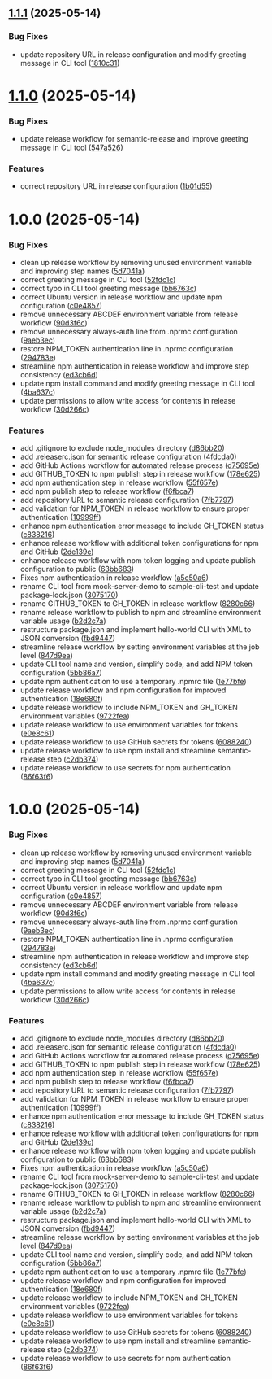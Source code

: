 ## [1.1.1](https://github.com-personal/pravnviji/hello-world-npm/compare/v1.1.0...v1.1.1) (2025-05-14)


### Bug Fixes

* update repository URL in release configuration and modify greeting message in CLI tool ([1810c31](https://github.com-personal/pravnviji/hello-world-npm/commit/1810c310fb5b9eb9e56de86a10b64fcad70bb401))

# [1.1.0](https://github.com-personal/pravnviji/hello-world-npm/compare/v1.0.0...v1.1.0) (2025-05-14)


### Bug Fixes

* update release workflow for semantic-release and improve greeting message in CLI tool ([547a526](https://github.com-personal/pravnviji/hello-world-npm/commit/547a52650d52e55d999a6a3b673c3af7b8770069))


### Features

* correct repository URL in release configuration ([1b01d55](https://github.com-personal/pravnviji/hello-world-npm/commit/1b01d55f190f6ca8252afb71802ae2c4488291fd))

# 1.0.0 (2025-05-14)


### Bug Fixes

* clean up release workflow by removing unused environment variable and improving step names ([5d7041a](https://github.com-personal/pravnviji/hello-world-npm/commit/5d7041a20bc8b2eb37533533870a434042028ba5))
* correct greeting message in CLI tool ([52fdc1c](https://github.com-personal/pravnviji/hello-world-npm/commit/52fdc1c45398c60e7b7f9de13fb44c91e6331f6f))
* correct typo in CLI tool greeting message ([bb6763c](https://github.com-personal/pravnviji/hello-world-npm/commit/bb6763c8f8683847c1daab83d0af6d49a5fcdadf))
* correct Ubuntu version in release workflow and update npm configuration ([c0e4857](https://github.com-personal/pravnviji/hello-world-npm/commit/c0e4857afd8c89724993cc160e2829932daa1742))
* remove unnecessary ABCDEF environment variable from release workflow ([90d3f6c](https://github.com-personal/pravnviji/hello-world-npm/commit/90d3f6c548fb2bf7cc9000e811d51089385368bd))
* remove unnecessary always-auth line from .nprmc configuration ([9aeb3ec](https://github.com-personal/pravnviji/hello-world-npm/commit/9aeb3ec05130b0a0962b7e72e225c23a573681ed))
* restore NPM_TOKEN authentication line in .nprmc configuration ([294783e](https://github.com-personal/pravnviji/hello-world-npm/commit/294783e43e1d045b8c90fee9d54a00042fada234))
* streamline npm authentication in release workflow and improve step consistency ([ed3cb6d](https://github.com-personal/pravnviji/hello-world-npm/commit/ed3cb6d80d24589eca8c8d2717820654b1f5ad02))
* update npm install command and modify greeting message in CLI tool ([4ba637c](https://github.com-personal/pravnviji/hello-world-npm/commit/4ba637c4696cb8be272bfe7efe70a6329188094d))
* update permissions to allow write access for contents in release workflow ([30d266c](https://github.com-personal/pravnviji/hello-world-npm/commit/30d266c98f7383acf4e919cfbfd422a0ec3cb1b8))


### Features

* add .gitignore to exclude node_modules directory ([d86bb20](https://github.com-personal/pravnviji/hello-world-npm/commit/d86bb2064e75520166c4585bc9e8e22997eafd2a))
* add .releaserc.json for semantic release configuration ([4fdcda0](https://github.com-personal/pravnviji/hello-world-npm/commit/4fdcda0367c7f2f43ef5b09352f7e9ed6c32e522))
* add GitHub Actions workflow for automated release process ([d75695e](https://github.com-personal/pravnviji/hello-world-npm/commit/d75695e2b5d17c9408418b2e469c08256c4deb16))
* add GITHUB_TOKEN to npm publish step in release workflow ([178e625](https://github.com-personal/pravnviji/hello-world-npm/commit/178e62561d35d9e330276bc7a0cec512ee2925a8))
* add npm authentication step in release workflow ([55f657e](https://github.com-personal/pravnviji/hello-world-npm/commit/55f657eabd337886ecf690115f743bf9ea6915e6))
* add npm publish step to release workflow ([f6fbca7](https://github.com-personal/pravnviji/hello-world-npm/commit/f6fbca7c67c05927d30f2b621f7c54380ed2264e))
* add repository URL to semantic release configuration ([7fb7797](https://github.com-personal/pravnviji/hello-world-npm/commit/7fb77975183ab6267ade6266a77f072c98ed9972))
* add validation for NPM_TOKEN in release workflow to ensure proper authentication ([10999ff](https://github.com-personal/pravnviji/hello-world-npm/commit/10999ff05ed4474fdcc4a4188631c18c864bd85e))
* enhance npm authentication error message to include GH_TOKEN status ([c838216](https://github.com-personal/pravnviji/hello-world-npm/commit/c838216a25fe649c49615364f9d8eb458527fb71))
* enhance release workflow with additional token configurations for npm and GitHub ([2de139c](https://github.com-personal/pravnviji/hello-world-npm/commit/2de139c1a850128806b37f5bcf48e80d3c53e524))
* enhance release workflow with npm token logging and update publish configuration to public ([63bb683](https://github.com-personal/pravnviji/hello-world-npm/commit/63bb683a530ee2068b0ca60b84b4a4f4594cf879))
* Fixes npm authentication in release workflow ([a5c50a6](https://github.com-personal/pravnviji/hello-world-npm/commit/a5c50a616a7c728c326be965188937e43b23aa9f))
* rename CLI tool from mock-server-demo to sample-cli-test and update package-lock.json ([3075170](https://github.com-personal/pravnviji/hello-world-npm/commit/3075170f5b4dabecb24eee34fd8b538f0fd8da97))
* rename GITHUB_TOKEN to GH_TOKEN in release workflow ([8280c66](https://github.com-personal/pravnviji/hello-world-npm/commit/8280c6695bf774dbd20ef157a3fcc33f08d9c40c))
* rename release workflow to publish to npm and streamline environment variable usage ([b2d2c7a](https://github.com-personal/pravnviji/hello-world-npm/commit/b2d2c7a119ba5f27240f9d596f49d69e93629017))
* restructure package.json and implement hello-world CLI with XML to JSON conversion ([fbd9447](https://github.com-personal/pravnviji/hello-world-npm/commit/fbd9447922f8b0f257e8f53a3a2b959b7f75d19e))
* streamline release workflow by setting environment variables at the job level ([847d9ea](https://github.com-personal/pravnviji/hello-world-npm/commit/847d9ea89a1c3b0ecc9fe63d599d3cfb19132208))
* update CLI tool name and version, simplify code, and add NPM token configuration ([5bb86a7](https://github.com-personal/pravnviji/hello-world-npm/commit/5bb86a7a09e2f4a34dfb9a76ad1e98fe3b9e4764))
* update npm authentication to use a temporary .npmrc file ([1e77bfe](https://github.com-personal/pravnviji/hello-world-npm/commit/1e77bfea9c7649b98b74af55a2282924c2f8efff))
* update release workflow and npm configuration for improved authentication ([18e680f](https://github.com-personal/pravnviji/hello-world-npm/commit/18e680fb39b529638d33a12f97ab44a29ae5d296))
* update release workflow to include NPM_TOKEN and GH_TOKEN environment variables ([9722fea](https://github.com-personal/pravnviji/hello-world-npm/commit/9722fea24edf815d93a9d77610a01950e7bfb376))
* update release workflow to use environment variables for tokens ([e0e8c61](https://github.com-personal/pravnviji/hello-world-npm/commit/e0e8c6189023ed4a8f69c8a0fd5f1c4295decfb7))
* update release workflow to use GitHub secrets for tokens ([6088240](https://github.com-personal/pravnviji/hello-world-npm/commit/6088240b4d99dc84b4a219f546cd937fb401a085))
* update release workflow to use npm install and streamline semantic-release step ([c2db374](https://github.com-personal/pravnviji/hello-world-npm/commit/c2db374f6fd731526e7da8ccc6c627df3c15f634))
* update release workflow to use secrets for npm authentication ([86f63f6](https://github.com-personal/pravnviji/hello-world-npm/commit/86f63f602ed9c0160dfb981ff01cf7c12096b81e))

# 1.0.0 (2025-05-14)


### Bug Fixes

* clean up release workflow by removing unused environment variable and improving step names ([5d7041a](https://github.com-personal/pravnviji/hello-world-npm/commit/5d7041a20bc8b2eb37533533870a434042028ba5))
* correct greeting message in CLI tool ([52fdc1c](https://github.com-personal/pravnviji/hello-world-npm/commit/52fdc1c45398c60e7b7f9de13fb44c91e6331f6f))
* correct typo in CLI tool greeting message ([bb6763c](https://github.com-personal/pravnviji/hello-world-npm/commit/bb6763c8f8683847c1daab83d0af6d49a5fcdadf))
* correct Ubuntu version in release workflow and update npm configuration ([c0e4857](https://github.com-personal/pravnviji/hello-world-npm/commit/c0e4857afd8c89724993cc160e2829932daa1742))
* remove unnecessary ABCDEF environment variable from release workflow ([90d3f6c](https://github.com-personal/pravnviji/hello-world-npm/commit/90d3f6c548fb2bf7cc9000e811d51089385368bd))
* remove unnecessary always-auth line from .nprmc configuration ([9aeb3ec](https://github.com-personal/pravnviji/hello-world-npm/commit/9aeb3ec05130b0a0962b7e72e225c23a573681ed))
* restore NPM_TOKEN authentication line in .nprmc configuration ([294783e](https://github.com-personal/pravnviji/hello-world-npm/commit/294783e43e1d045b8c90fee9d54a00042fada234))
* streamline npm authentication in release workflow and improve step consistency ([ed3cb6d](https://github.com-personal/pravnviji/hello-world-npm/commit/ed3cb6d80d24589eca8c8d2717820654b1f5ad02))
* update npm install command and modify greeting message in CLI tool ([4ba637c](https://github.com-personal/pravnviji/hello-world-npm/commit/4ba637c4696cb8be272bfe7efe70a6329188094d))
* update permissions to allow write access for contents in release workflow ([30d266c](https://github.com-personal/pravnviji/hello-world-npm/commit/30d266c98f7383acf4e919cfbfd422a0ec3cb1b8))


### Features

* add .gitignore to exclude node_modules directory ([d86bb20](https://github.com-personal/pravnviji/hello-world-npm/commit/d86bb2064e75520166c4585bc9e8e22997eafd2a))
* add .releaserc.json for semantic release configuration ([4fdcda0](https://github.com-personal/pravnviji/hello-world-npm/commit/4fdcda0367c7f2f43ef5b09352f7e9ed6c32e522))
* add GitHub Actions workflow for automated release process ([d75695e](https://github.com-personal/pravnviji/hello-world-npm/commit/d75695e2b5d17c9408418b2e469c08256c4deb16))
* add GITHUB_TOKEN to npm publish step in release workflow ([178e625](https://github.com-personal/pravnviji/hello-world-npm/commit/178e62561d35d9e330276bc7a0cec512ee2925a8))
* add npm authentication step in release workflow ([55f657e](https://github.com-personal/pravnviji/hello-world-npm/commit/55f657eabd337886ecf690115f743bf9ea6915e6))
* add npm publish step to release workflow ([f6fbca7](https://github.com-personal/pravnviji/hello-world-npm/commit/f6fbca7c67c05927d30f2b621f7c54380ed2264e))
* add repository URL to semantic release configuration ([7fb7797](https://github.com-personal/pravnviji/hello-world-npm/commit/7fb77975183ab6267ade6266a77f072c98ed9972))
* add validation for NPM_TOKEN in release workflow to ensure proper authentication ([10999ff](https://github.com-personal/pravnviji/hello-world-npm/commit/10999ff05ed4474fdcc4a4188631c18c864bd85e))
* enhance npm authentication error message to include GH_TOKEN status ([c838216](https://github.com-personal/pravnviji/hello-world-npm/commit/c838216a25fe649c49615364f9d8eb458527fb71))
* enhance release workflow with additional token configurations for npm and GitHub ([2de139c](https://github.com-personal/pravnviji/hello-world-npm/commit/2de139c1a850128806b37f5bcf48e80d3c53e524))
* enhance release workflow with npm token logging and update publish configuration to public ([63bb683](https://github.com-personal/pravnviji/hello-world-npm/commit/63bb683a530ee2068b0ca60b84b4a4f4594cf879))
* Fixes npm authentication in release workflow ([a5c50a6](https://github.com-personal/pravnviji/hello-world-npm/commit/a5c50a616a7c728c326be965188937e43b23aa9f))
* rename CLI tool from mock-server-demo to sample-cli-test and update package-lock.json ([3075170](https://github.com-personal/pravnviji/hello-world-npm/commit/3075170f5b4dabecb24eee34fd8b538f0fd8da97))
* rename GITHUB_TOKEN to GH_TOKEN in release workflow ([8280c66](https://github.com-personal/pravnviji/hello-world-npm/commit/8280c6695bf774dbd20ef157a3fcc33f08d9c40c))
* rename release workflow to publish to npm and streamline environment variable usage ([b2d2c7a](https://github.com-personal/pravnviji/hello-world-npm/commit/b2d2c7a119ba5f27240f9d596f49d69e93629017))
* restructure package.json and implement hello-world CLI with XML to JSON conversion ([fbd9447](https://github.com-personal/pravnviji/hello-world-npm/commit/fbd9447922f8b0f257e8f53a3a2b959b7f75d19e))
* streamline release workflow by setting environment variables at the job level ([847d9ea](https://github.com-personal/pravnviji/hello-world-npm/commit/847d9ea89a1c3b0ecc9fe63d599d3cfb19132208))
* update CLI tool name and version, simplify code, and add NPM token configuration ([5bb86a7](https://github.com-personal/pravnviji/hello-world-npm/commit/5bb86a7a09e2f4a34dfb9a76ad1e98fe3b9e4764))
* update npm authentication to use a temporary .npmrc file ([1e77bfe](https://github.com-personal/pravnviji/hello-world-npm/commit/1e77bfea9c7649b98b74af55a2282924c2f8efff))
* update release workflow and npm configuration for improved authentication ([18e680f](https://github.com-personal/pravnviji/hello-world-npm/commit/18e680fb39b529638d33a12f97ab44a29ae5d296))
* update release workflow to include NPM_TOKEN and GH_TOKEN environment variables ([9722fea](https://github.com-personal/pravnviji/hello-world-npm/commit/9722fea24edf815d93a9d77610a01950e7bfb376))
* update release workflow to use environment variables for tokens ([e0e8c61](https://github.com-personal/pravnviji/hello-world-npm/commit/e0e8c6189023ed4a8f69c8a0fd5f1c4295decfb7))
* update release workflow to use GitHub secrets for tokens ([6088240](https://github.com-personal/pravnviji/hello-world-npm/commit/6088240b4d99dc84b4a219f546cd937fb401a085))
* update release workflow to use npm install and streamline semantic-release step ([c2db374](https://github.com-personal/pravnviji/hello-world-npm/commit/c2db374f6fd731526e7da8ccc6c627df3c15f634))
* update release workflow to use secrets for npm authentication ([86f63f6](https://github.com-personal/pravnviji/hello-world-npm/commit/86f63f602ed9c0160dfb981ff01cf7c12096b81e))
